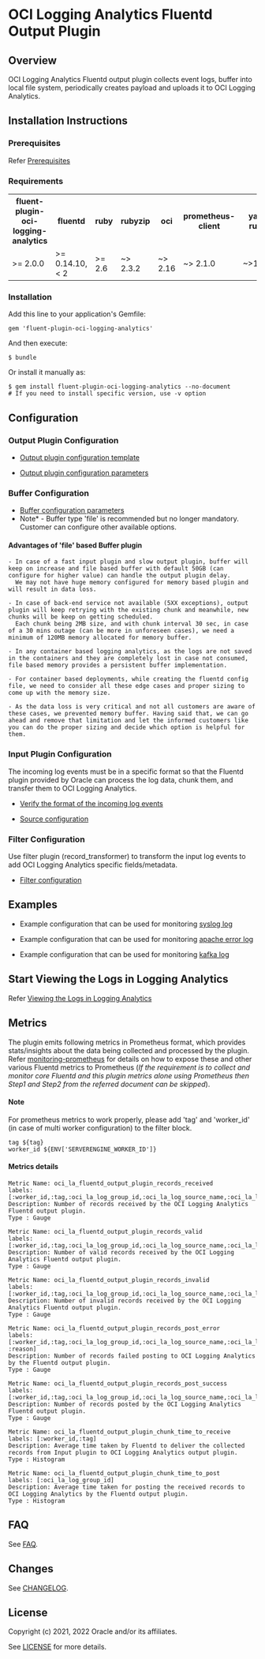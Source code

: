 # OCI Logging Analytics Fluentd Output Plugin


## Overview

OCI Logging Analytics Fluentd output plugin collects event logs, buffer into local file system, periodically creates payload and uploads it to OCI Logging Analytics.

## Installation Instructions

### Prerequisites

Refer [Prerequisites](https://docs.oracle.com/en/learn/oci_logging_analytics_fluentd/#prerequisites)

### Requirements

<table>
  <tr>
    <th>fluent-plugin-oci-logging-analytics</th>
    <th>fluentd</th>
    <th>ruby</th>
    <th>rubyzip</th>
    <th>oci</th>
    <th>prometheus-client</th>
    <th>yajl-ruby</th>
  </tr>
  <tr>
    <td>>= 2.0.0</td>
    <td>>= 0.14.10, < 2 </td>
    <td>>= 2.6</td>
    <td>~> 2.3.2 </td>
    <td>~> 2.16</td>
    <td>~> 2.1.0</td>
    <td>~>1.4.3</td>
  </tr>
</table>

### Installation

Add this line to your application's Gemfile:

    gem 'fluent-plugin-oci-logging-analytics'
   
And then execute:

    $ bundle
   
Or install it manually as:

    $ gem install fluent-plugin-oci-logging-analytics --no-document
    # If you need to install specific version, use -v option
   

## Configuration
 
### Output Plugin Configuration

   - [Output plugin configuration template](https://docs.oracle.com/en/learn/oci_logging_analytics_fluentd/#create-the-fluentd-configuration-file)

   - [Output plugin configuration parameters](https://docs.oracle.com/en/learn/oci_logging_analytics_fluentd/#output-plugin-configuration-parameters)

### Buffer Configuration

   - [Buffer configuration parameters](https://docs.oracle.com/en/learn/oci_logging_analytics_fluentd/#buffer-configuration-parameters)
   - Note* - Buffer type 'file' is recommended but no longer mandatory. Customer can configure other available options.
 
#### Advantages of 'file' based Buffer plugin    
    - In case of a fast input plugin and slow output plugin, buffer will keep on increase and file based buffer with default 50GB (can configure for higher value) can handle the output plugin delay. 
      We may not have huge memory configured for memory based plugin and will result in data loss.
    
    - In case of back-end service not available (5XX exceptions), output plugin will keep retrying with the existing chunk and meanwhile, new chunks will be keep on getting scheduled. 
      Each chunk being 2MB size, and with chunk interval 30 sec, in case of a 30 mins outage (can be more in unforeseen cases), we need a minimum of 120MB memory allocated for memory buffer.

    - In any container based logging analytics, as the logs are not saved in the containers and they are completely lost in case not consumed, file based memory provides a persistent buffer implementation.
    
    - For container based deployments, while creating the fluentd config file, we need to consider all these edge cases and proper sizing to come up with the memory size.
    
    - As the data loss is very critical and not all customers are aware of these cases, we prevented memory buffer. Having said that, we can go ahead and remove that limitation and let the informed customers like you can do the proper sizing and decide which option is helpful for them.


### Input Plugin Configuration 

The incoming log events must be in a specific format so that the Fluentd plugin provided by Oracle can process the log data, chunk them, and transfer them to OCI Logging Analytics.
 
   - [Verify the format of the incoming log events](https://docs.oracle.com/en/learn/oci_logging_analytics_fluentd/#verify-the-format-of-the-incoming-log-events)
   
   - [Source configuration](https://docs.oracle.com/en/learn/oci_logging_analytics_fluentd/#source--input-plugin-configuration)

### Filter Configuration

Use filter plugin (record_transformer) to transform the input log events to add OCI Logging Analytics specific fields/metadata.

   - [Filter configuration](https://docs.oracle.com/en/learn/oci_logging_analytics_fluentd/#filter-configuration)


## Examples

   - Example configuration that can be used for monitoring [syslog log](examples/syslog.conf)

   - Example configuration that can be used for monitoring [apache error log](examples/apache.conf)

   - Example configuration that can be used for monitoring [kafka log](examples/kafka.conf)

## Start Viewing the Logs in Logging Analytics

Refer [Viewing the Logs in Logging Analytics](https://docs.oracle.com/en/learn/oci_logging_analytics_fluentd/#start-viewing-the-logs-in-logging-analytics)

## Metrics

The plugin emits following metrics in Prometheus format, which provides stats/insights about the data being collected and processed by the plugin. 
Refer [monitoring-prometheus](https://docs.fluentd.org/monitoring-fluentd/monitoring-prometheus) for details on how to expose these and other various Fluentd metrics to Prometheus (*If the requirement is to collect and monitor core Fluentd and this plugin metrics alone using Prometheus then Step1 and Step2 from the referred document can be skipped*).

#### Note 
For prometheus metrics to work properly, please add 'tag' and 'worker_id' (in case of multi worker configuration) to the filter block.
    
    tag ${tag}
    worker_id ${ENV['SERVERENGINE_WORKER_ID']}

#### Metrics details
    Metric Name: oci_la_fluentd_output_plugin_records_received 
    labels: [:worker_id,:tag,:oci_la_log_group_id,:oci_la_log_source_name,:oci_la_log_set]
    Description: Number of records received by the OCI Logging Analytics Fluentd output plugin.
    Type : Gauge

    Metric Name: oci_la_fluentd_output_plugin_records_valid 
    labels: [:worker_id,:tag,:oci_la_log_group_id,:oci_la_log_source_name,:oci_la_log_set]
    Description: Number of valid records received by the OCI Logging Analytics Fluentd output plugin.
    Type : Gauge 
    
    Metric Name: oci_la_fluentd_output_plugin_records_invalid 
    labels: [:worker_id,:tag,:oci_la_log_group_id,:oci_la_log_source_name,:oci_la_log_set,:reason]
    Description: Number of invalid records received by the OCI Logging Analytics Fluentd output plugin. 
    Type : Gauge
    
    Metric Name: oci_la_fluentd_output_plugin_records_post_error 
    labels: [:worker_id,:tag,:oci_la_log_group_id,:oci_la_log_source_name,:oci_la_log_set,:error_code, :reason]
    Description: Number of records failed posting to OCI Logging Analytics by the Fluentd output plugin.
    Type : Gauge
        
    Metric Name: oci_la_fluentd_output_plugin_records_post_success 
    labels: [:worker_id,:tag,:oci_la_log_group_id,:oci_la_log_source_name,:oci_la_log_set]
    Description: Number of records posted by the OCI Logging Analytics Fluentd output plugin. 
    Type : Gauge  
  
    Metric Name: oci_la_fluentd_output_plugin_chunk_time_to_receive
    labels: [:worker_id,:tag]
    Description: Average time taken by Fluentd to deliver the collected records from Input plugin to OCI Logging Analytics output plugin.
    Type : Histogram  
    
    Metric Name: oci_la_fluentd_output_plugin_chunk_time_to_post 
    labels: [:oci_la_log_group_id]
    Description: Average time taken for posting the received records to OCI Logging Analytics by the Fluentd output plugin.
    Type : Histogram

## FAQ

See [FAQ](FAQ.md).


## Changes

See [CHANGELOG](CHANGELOG.md).

## License

Copyright (c) 2021, 2022  Oracle and/or its affiliates.

See [LICENSE](LICENSE.txt) for more details.

